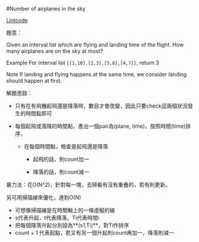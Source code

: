 #Number of airplanes in the sky

[Lintcode]()

題意：

Given an interval list which are flying and landing time of the flight. How many airplanes are on the sky at most?

Example
For interval list ```[[1,10],[2,3],[5,8],[4,7]]```, return 3

Note
If landing and flying happens at the same time, we consider landing should happen at first.

解題思路：

- 只有在有飛機起飛還是降落時，數目才會改變，因此只要check這兩個狀況發生的時間點即可

- 每個起飛或落降的時間點，產出一個pair為(plane, time)，按照時間(time)排序，

    - 在每個時間點，檢查是起飛還是降落

        - 起飛的話，則count加一

        - 降落的話，則count減一
        
        
暴力法：花O(N^2)，針對每一塊，去掃看有沒有重疊的，若有則更新。

另可用掃描線來優化，達到O(N)

- 可想像掃描線是在時間軸上的一條虛擬的線
- s代表升起，t代表降落，Ti代表時間i
- 把每個降落升起分別設為**(s1,Ti)**，對Ti作排序
- count + 1 代表起點，若又有另一個升起則count再加一，降落則減一